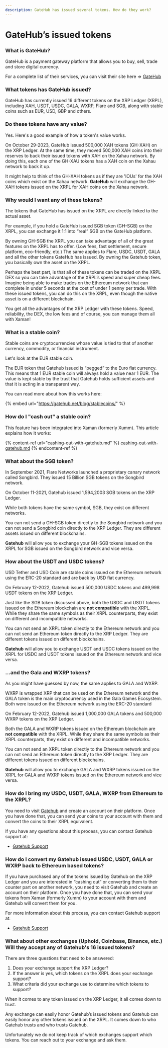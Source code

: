 ```yaml
---
description: GateHub has issued several tokens. How do they work?
---
```


# GateHub’s issued tokens

### **What is GateHub?**

GateHub is a payment gateway platform that allows you to buy, sell, trade and store digital currency.&#x20;

For a complete list of their services, you can visit their site here =>  [GateHub](https://gatehub.net/)

### **What tokens has GateHub issued?**

GateHub has currently issued 16 different tokens on the XRP Ledger (XRPL), including XAH, USDT, USDC, GALA, WXRP, Flare and SGB, along with stable coins such as EUR, USD, GBP and others.

### **Do these tokens have any value?**

Yes. Here's a good example of how a token's value works.

On October 29-2023, GateHub issued 500,000 XAH tokens (GH-XAH) on the XRP Ledger. At the same time, they moved 500,000 XAH coins into their reserves to back their issued tokens with XAH on the Xahau network. By doing this, each one of the GH-XAU tokens has a XAH coin on the Xahau network to back it up.&#x20;

It might help to think of the GH-XAH tokens as if they are 'IOUs' for the XAH coins which exist on the Xahau network. **GateHub** will exchange the GH-XAH tokens issued on the XRPL for XAH coins on the Xahau network.

### **Why would I want any of these tokens?**&#x20;

The tokens that GateHub has issued on the XRPL are directly linked to the actual asset.

For example, if you hold a GateHub issued SGB token (GH-SGB) on the XRPL, you can exchange it 1:1 into “real” SGB on the GateHub platform.&#x20;

By owning GH-SGB the XRPL you can take advantage of all of the great features on the XRPL has to offer. (Low fees, fast settlement, secure platform, eco-friendly, etc.) The same applies to Flare, USDC, USDT, GALA and all the other tokens GateHub has issued. By owning the Gatehub token, you basically own the asset on the XRPL.&#x20;

Perhaps the best part, is that all of these tokens can be traded on the XRPL DEX so you can take advantage of the XRPL’s speed and super cheap fees. Imagine being able to make trades on the Ethereum network that can complete in under 5 seconds at the cost of under 1 penny per trade. With these issued tokens, you can do this on the XRPL, even though the native asset is on a different blockchain.

You get all the advantages of the XRP Ledger with these tokens. Speed, reliability, the DEX, the low fees and of course, you can manage them all with Xaman!

### **What is a stable coin?**

Stable coins are cryptocurrencies whose value is tied to that of another currency, commodity, or financial instrument.

Let's look at the EUR stable coin.

The EUR token that Gatehub issued is “pegged” to the Euro fiat currency. This means that 1 EUR stable coin will always hold a value near 1 EUR. The value is kept stable by the trust that Gatehub holds sufficient assets and that it is acting in a transparent way.&#x20;

You can read more about how this works here:

{% embed url="https://gatehub.net/blog/stablecoins/" %}

### **How do I "cash out" a stable coin?**

This feature has been integrated into Xaman (formerly Xumm). This article explains how it works:

{% content-ref url="cashing-out-with-gatehub.md" %}
[cashing-out-with-gatehub.md](cashing-out-with-gatehub.md)
{% endcontent-ref %}

### **What about the SGB token?**

In September 2021, Flare Networks launched a proprietary canary network called Songbird. They issued 15 Billion SGB tokens on the Songbird network.

On October 11-2021, Gatehub issued 1,594,2003 SGB tokens on the XRP Ledger.

While both tokens have the same symbol, SGB, they exist on different networks.

You can not send a GH-SGB token directly to the Songbird network and you can not send a Songbird coin directly to the XRP Ledger. They are different assets issued on different blockchains.

**Gatehub** will allow you to exchange your GH-SGB tokens issued on the XRPL for SGB issued on the Songbird network and vice versa.

### **How about the USDT and USDC tokens?**

USD Tether and USD Coin are stable coins issued on the Ethereum network using the ERC-20 standard and are back by USD fiat currency.

On February 12-2022, Gatehub issued 500,000 USDC tokens and 499,998 USDT tokens on the XRP Ledger.

Just like the SGB token discussed above, both the USDC and USDT tokens issued on the Ethereum blockchain are **not** **compatible** with the XRPL. While they share the same symbols as their XRPL counterparts, they exist on different and incompatible networks.

You can not send an XRPL token directly to the Ethereum network and you can not send an Ethereum token directly to the XRP Ledger. They are different tokens issued on different blockchains.

**Gatehub** will allow you to exchange USDT and USDC tokens issued on the XRPL for USDC and USDT tokens issued on the Ethereum network and vice versa.

### **…and the Gala and WXRP tokens?**

As you might have guessed by now, the same applies to GALA and WXRP.

WXRP is wrapped XRP that can be used on the Ethereum network and the GALA token is the main cryptocurrency used in the Gala Games Ecosystem. Both were issued on the Ethereum network using the ERC-20 standard

On February 12-2022, Gatehub issued 1,000,000 GALA tokens and 500,000 WXRP tokens on the XRP Ledger.

Both the GALA and WXRP tokens issued on the Ethereum blockchain are **not compatible** with the XRPL. While they share the same symbols as their XRPL counterparts, they exist on different and incompatible networks.

You can not send an XRPL token directly to the Ethereum network and you can not send an Ethereum token directly to the XRP Ledger. They are different tokens issued on different blockchains.

**Gatehub** will allow you to exchange GALA and WXRP tokens issued on the XRPL for GALA and WXRP tokens issued on the Ethereum network and vice versa.

### **How do I bring my** **USDC, USDT, GALA, WXRP from Ethereum to the XRPL?**

You need to visit [Gatehub](https://gatehub.net/) and create an account on their platform. Once you have done that, you can send your coins to your account with them and convert the coins to their XRPL equivalent.

If you have any questions about this process, you can contact Gatehub support at:

* [Gatehub Support](https://support.gatehub.net/hc/en-us)

### **How do I convert my Gatehub issued USDC, USDT, GALA or WXRP back to Ethereum based tokens?**

If you have purchased any of the tokens issued by Gatehub on the XRP Ledger and you are interested in “cashing out” or converting them to their counter part on another network, you need to visit Gatehub and create an account on their platform. Once you have done that, you can send your tokens from Xaman (formerly Xumm) to your account with them and Gatehub will convert them for you.

For more information about this process, you can contact Gatehub support at:

* [Gatehub Support](https://support.gatehub.net/hc/en-us)

### **What about other exchanges (Uphold, Coinbase, Binance, etc.) Will they accept any of Gatehub's 16 issued tokens?**

There are three questions that need to be answered:

1. Does your exchange support the XRP Ledger?
2. If the answer is yes, which tokens on the XRPL does your exchange support?
3. What criteria did your exchange use to determine which tokens to support?

When it comes to any token issued on the XRP Ledger, it all comes down to trust.

Any exchange can easily honor Gatehub’s issued tokens and Gatehub can easily honor any other tokens issued on the XRPL. It comes down to who Gatehub trusts and who trusts Gatehub.

Unfortunately we do not keep track of which exchanges support which tokens.  You can reach out to your exchange and ask them.
